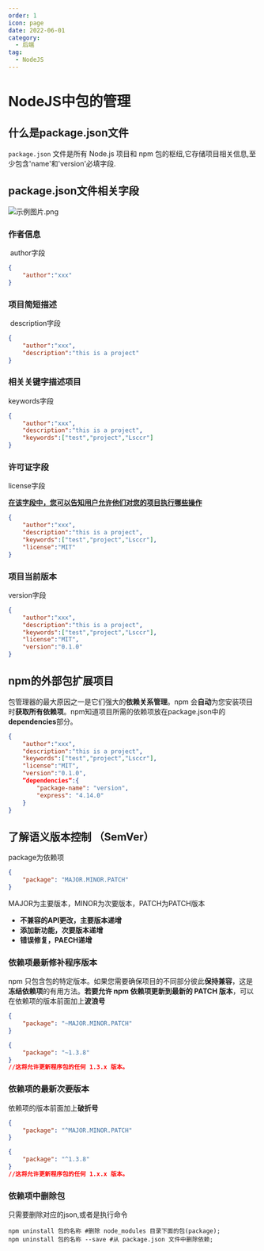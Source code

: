 ```yaml
---
order: 1
icon: page
date: 2022-06-01
category:
  - 后端
tag:
  - NodeJS
---
```


# NodeJS中包的管理

## 什么是package.json文件

`package.json` 文件是所有 Node.js 项目和 npm 包的枢纽,它存储项目相关信息,至少包含'name'和'version'必填字段.



## package.json文件相关字段
![示例图片.png](/nodejs/img.png)
### 作者信息

​	author字段

```json
{
    "author":"xxx"
}
```



### 项目简短描述

​	description字段

```json
{
    "author":"xxx",
    "description":"this is a project"
}
```



### 相关关键字描述项目

keywords字段

```json
{
    "author":"xxx",
    "description":"this is a project",
    "keywords":["test","project","Lsccr"]
}
```



### 许可证字段

license字段

**<u>在该字段中，您可以告知用户允许他们对您的项目执行哪些操作</u>**

```json
{
    "author":"xxx",
    "description":"this is a project",
    "keywords":["test","project","Lsccr"],
    "license":"MIT"
}
```



### 项目当前版本

version字段

```json
{
    "author":"xxx",
    "description":"this is a project",
    "keywords":["test","project","Lsccr"],
    "license":"MIT",
    "version":"0.1.0"
}
```



## npm的外部包扩展项目

包管理器的最大原因之一是它们强大的**依赖关系管理**。npm 会**自动**为您安装项目时**获取所有依赖项**。npm知道项目所需的依赖项放在package.json中的**dependencies**部分。

```json
{
    "author":"xxx",
    "description":"this is a project",
    "keywords":["test","project","Lsccr"],
    "license":"MIT",
    "version":"0.1.0",
    ”dependencies“:{
        "package-name": "version",
  		"express": "4.14.0"
    }
}
```



## 了解语义版本控制 （SemVer）

package为依赖项

```json
{
    "package": "MAJOR.MINOR.PATCH"
}
```

MAJOR为主要版本，MINOR为次要版本，PATCH为PATCH版本

- **不兼容的API更改，主要版本递增**
- **添加新功能，次要版本递增**
- **错误修复，PAECH递增**



### 依赖项最新修补程序版本

npm 只包含包的特定版本。如果您需要确保项目的不同部分彼此**保持兼容**，这是**冻结依赖项**的有用方法。**若要允许 npm 依赖项更新到最新的 PATCH 版本**，可以在依赖项的版本前面加上**波浪号**

```json
{
    "package": "~MAJOR.MINOR.PATCH"
}
```

```json
{
    "package": "~1.3.8"
}
//这将允许更新程序包的任何 1.3.x 版本。
```



### **依赖项的最新次要版本**

依赖项的版本前面加上**破折号**

```json
{
    "package": "^MAJOR.MINOR.PATCH"
}
```

```json
{
    "package": "^1.3.8"
}
//这将允许更新程序包的任何 1.x.x 版本。
```



### **依赖项中删除包**

只需要删除对应的json,或者是执行命令
```shell
npm uninstall 包的名称 #删除 node_modules 目录下面的包(package);
npm uninstall 包的名称 --save #从 package.json 文件中删除依赖;
```